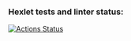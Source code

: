 ### Hexlet tests and linter status:
[![Actions Status](https://github.com/fenrirg6/data-analytics-project-96/actions/workflows/hexlet-check.yml/badge.svg)](https://github.com/fenrirg6/data-analytics-project-96/actions)